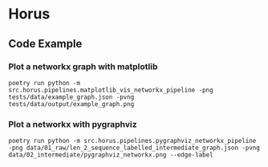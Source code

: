 # Horus

## Code Example

### Plot a networkx graph with matplotlib

```console
poetry run python -m src.horus.pipelines.matplotlib_vis_networkx_pipeline -png tests/data/example_graph.json -pvng tests/data/output/example_graph.png
```

### Plot a networkx with pygraphviz

```console
poetry run python -m src.horus.pipelines.pygraphviz_networkx_pipeline -png data/01_raw/len_2_sequence_labelled_intermediate_graph.json -pvng data/02_intermediate/pygraphviz_networkx.png --edge-label
```
